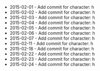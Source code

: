 - 2015-02-01 - Add commit for character: h
- 2015-02-02 - Add commit for character: h
- 2015-02-03 - Add commit for character: h
- 2015-02-04 - Add commit for character: h
- 2015-02-05 - Add commit for character: h
- 2015-02-06 - Add commit for character: h
- 2015-02-07 - Add commit for character: h
- 2015-02-11 - Add commit for character: h
- 2015-02-18 - Add commit for character: h
- 2015-02-22 - Add commit for character: h
- 2015-02-23 - Add commit for character: h
- 2015-02-24 - Add commit for character: h
